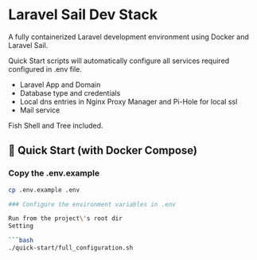 # Laravel Sail Dev Stack

A fully containerized Laravel development environment using Docker and Laravel Sail.

Quick Start scripts will automatically configure all services required configured in .env file.
* Laravel App and Domain
* Database type and credentials
* Local dns entries in Nginx Proxy Manager and Pi-Hole for local ssl
* Mail service

Fish Shell and Tree included.

## 🚀 Quick Start (with Docker Compose)

### Copy the .env.example
```bash
cp .env.example .env

### Configure the environment variables in .env

Run from the project\'s root dir
Setting 

```bash
./quick-start/full_configuration.sh

